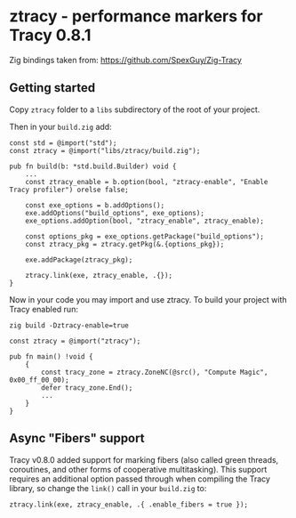 # ztracy - performance markers for Tracy 0.8.1

Zig bindings taken from: https://github.com/SpexGuy/Zig-Tracy

## Getting started

Copy `ztracy` folder to a `libs` subdirectory of the root of your project.

Then in your `build.zig` add:

```zig
const std = @import("std");
const ztracy = @import("libs/ztracy/build.zig");

pub fn build(b: *std.build.Builder) void {
    ...
    const ztracy_enable = b.option(bool, "ztracy-enable", "Enable Tracy profiler") orelse false;

    const exe_options = b.addOptions();
    exe.addOptions("build_options", exe_options);
    exe_options.addOption(bool, "ztracy_enable", ztracy_enable);

    const options_pkg = exe_options.getPackage("build_options");
    const ztracy_pkg = ztracy.getPkg(&.{options_pkg});

    exe.addPackage(ztracy_pkg);

    ztracy.link(exe, ztracy_enable, .{});
}
```

Now in your code you may import and use ztracy. To build your project with Tracy enabled run:

`zig build -Dztracy-enable=true`

```zig
const ztracy = @import("ztracy");

pub fn main() !void {
    {
        const tracy_zone = ztracy.ZoneNC(@src(), "Compute Magic", 0x00_ff_00_00);
        defer tracy_zone.End();
        ...
    }
}
```

## Async "Fibers" support

Tracy v0.8.0 added support for marking fibers (also called green threads,
coroutines, and other forms of cooperative multitasking). This support requires
an additional option passed through when compiling the Tracy library, so change
the `link()` call in your `build.zig` to:

```zig
ztracy.link(exe, ztracy_enable, .{ .enable_fibers = true });
```

